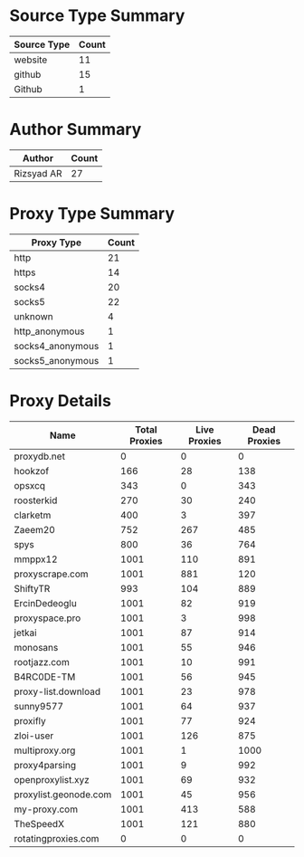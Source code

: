 # Source Type Summary

| Source Type | Count |
|-------------|-------|
| website | 11 |
| github | 15 |
| Github | 1 |


# Author Summary

| Author | Count |
|--------|-------|
| Rizsyad AR | 27 |


# Proxy Type Summary

| Proxy Type | Count |
|------------|-------|
| http | 21 |
| https | 14 |
| socks4 | 20 |
| socks5 | 22 |
| unknown | 4 |
| http_anonymous | 1 |
| socks4_anonymous | 1 |
| socks5_anonymous | 1 |


# Proxy Details

| Name | Total Proxies | Live Proxies | Dead Proxies |
|------|---------------|--------------|---------------|
| proxydb.net | 0 | 0 | 0 |
| hookzof | 166 | 28 | 138 |
| opsxcq | 343 | 0 | 343 |
| roosterkid | 270 | 30 | 240 |
| clarketm | 400 | 3 | 397 |
| Zaeem20 | 752 | 267 | 485 |
| spys | 800 | 36 | 764 |
| mmppx12 | 1001 | 110 | 891 |
| proxyscrape.com | 1001 | 881 | 120 |
| ShiftyTR | 993 | 104 | 889 |
| ErcinDedeoglu | 1001 | 82 | 919 |
| proxyspace.pro | 1001 | 3 | 998 |
| jetkai | 1001 | 87 | 914 |
| monosans | 1001 | 55 | 946 |
| rootjazz.com | 1001 | 10 | 991 |
| B4RC0DE-TM | 1001 | 56 | 945 |
| proxy-list.download | 1001 | 23 | 978 |
| sunny9577 | 1001 | 64 | 937 |
| proxifly | 1001 | 77 | 924 |
| zloi-user | 1001 | 126 | 875 |
| multiproxy.org | 1001 | 1 | 1000 |
| proxy4parsing | 1001 | 9 | 992 |
| openproxylist.xyz | 1001 | 69 | 932 |
| proxylist.geonode.com | 1001 | 45 | 956 |
| my-proxy.com | 1001 | 413 | 588 |
| TheSpeedX | 1001 | 121 | 880 |
| rotatingproxies.com | 0 | 0 | 0 |
